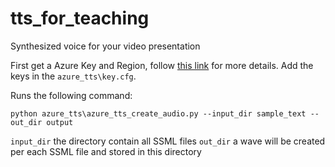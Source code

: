 # tts_for_teaching
Synthesized voice for your video presentation

First get a Azure Key and Region, follow [this link](https://docs.microsoft.com/en-us/azure/cognitive-services/speech-service/overview) for more details.
Add the keys in the `azure_tts\key.cfg`.

Runs the following command: 


`python azure_tts\azure_tts_create_audio.py --input_dir sample_text --out_dir output`


`input_dir` the directory contain all SSML files
`out_dir` a wave will be created per each SSML file and stored in this directory